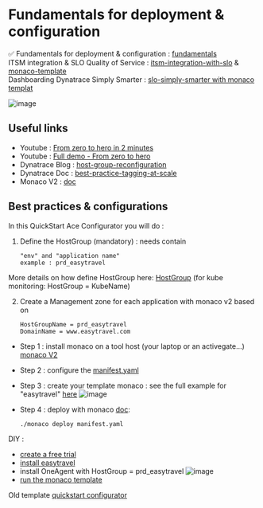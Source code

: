 # Fundamentals for deployment & configuration

✅ Fundamentals for deployment & configuration : [fundamentals](https://github.com/dynatrace-ace-services/fundamentals/blob/main/README.md)  
ITSM integration & SLO Quality of Service : [itsm-integration-with-slo](https://github.com/dynatrace-ace-services/itsm-integration-with-slo#readme) & [monaco-template](https://github.com/dynatrace-ace-services/itsm-integration-with-slo/tree/main/monaco-template)    
Dashboarding Dynatrace Simply Smarter : [slo-simply-smarter with monaco templat](https://github.com/dynatrace-ace-services/slo-simply-smarter#readme)  

![image](https://user-images.githubusercontent.com/40337213/216949405-4b6c513d-b097-4251-882c-ea5b90ab1a52.png)

## Useful links
 - Youtube  : [From zero to hero in 2 minutes](https://youtu.be/vyabfN9zt8c)  
 - Youtube  : [Full demo - From zero to hero](https://youtu.be/irxN7PJd43M)  
 - Dynatrace Blog : [host-group-reconfiguration](https://www.dynatrace.com/news/blog/host-group-reconfiguration-is-now-easier-than-ever-eap/)
 - Dynatrace Doc : [best-practice-tagging-at-scale](https://www.dynatrace.com/support/help/how-to-use-dynatrace/tags-and-metadata/basic-concepts/best-practice-tagging-at-scale)
 - Monaco V2 : [doc](https://www.dynatrace.com/support/help/manage/configuration-as-code)  

## Best practices & configurations
In this QuickStart Ace Configurator you will do : 

1) Define the HostGroup (mandatory) : needs contain 

       "env" and "application name"  
       example : prd_easytravel 

More details on how define HostGroup here: [HostGroup](/HostGroup) (for kube monitoring: HostGroup = KubeName)   

2) Create a Management zone for each application with monaco v2 based on 

       HostGroupName = prd_easytravel
       DomainName = www.easytravel.com

 - Step 1 : install monaco on a tool host (your laptop or an activegate...) [monaco V2](https://www.dynatrace.com/support/help/manage/configuration-as-code/installation)
 - Step 2 : configure the [manifest.yaml](https://github.com/dynatrace-ace-services/dynatrace-lab/blob/main/manifest.yaml)
 - Step 3 : create your template monaco : see the full example for "easytravel" [here](https://github.com/dynatrace-ace-services/dynatrace-lab/tree/main/project)
   ![image](https://user-images.githubusercontent.com/40337213/233844339-eb3a682b-de08-4630-abfc-5d647ddca1eb.png)
 - Step 4 : deploy with monaco [doc](https://www.dynatrace.com/support/help/manage/configuration-as-code):
 
       ./monaco deploy manifest.yaml  

DIY :   
 - [create a free trial](https://www.dynatrace.com/signup/)
 - [install easytravel](https://community.dynatrace.com/t5/Start-with-Dynatrace/easyTravel-Documentation-and-Download/td-p/181271)
 - install OneAgent with HostGroup = prd_easytravel
   ![image](https://user-images.githubusercontent.com/40337213/233844181-41f59b62-ca1c-45f0-9744-f786a3a7fc9a.png)
 - [run the monaco template](https://github.com/dynatrace-ace-services/dynatrace-lab/tree/main/project)

Old template [quickstart configurator](https://github.com/dynatrace-ace-services/quickstart-ace-configurator-monacov1)

